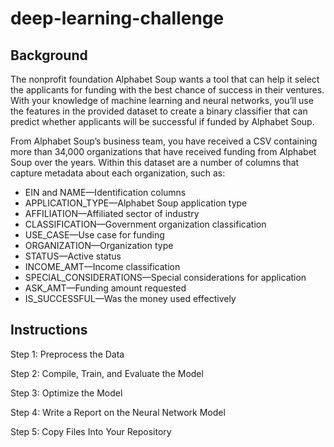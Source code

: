# deep-learning-challenge

## Background
The nonprofit foundation Alphabet Soup wants a tool that can help it select the applicants for funding with the best chance of success in their ventures. With your knowledge of machine learning and neural networks, you’ll use the features in the provided dataset to create a binary classifier that can predict whether applicants will be successful if funded by Alphabet Soup.

From Alphabet Soup’s business team, you have received a CSV containing more than 34,000 organizations that have received funding from Alphabet Soup over the years. Within this dataset are a number of columns that capture metadata about each organization, such as:  

* EIN and NAME—Identification columns  
* APPLICATION_TYPE—Alphabet Soup application type  
* AFFILIATION—Affiliated sector of industry  
* CLASSIFICATION—Government organization classification  
* USE_CASE—Use case for funding  
* ORGANIZATION—Organization type  
* STATUS—Active status  
* INCOME_AMT—Income classification  
* SPECIAL_CONSIDERATIONS—Special considerations for application  
* ASK_AMT—Funding amount requested  
* IS_SUCCESSFUL—Was the money used effectively  

## Instructions  
Step 1: Preprocess the Data

Step 2: Compile, Train, and Evaluate the Model  

Step 3: Optimize the Model  

Step 4: Write a Report on the Neural Network Model  

Step 5: Copy Files Into Your Repository


    
